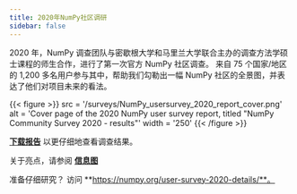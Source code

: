```yaml
---
title: 2020年NumPy社区调研
sidebar: false
---
```


2020 年，NumPy 调查团队与密歇根大学和马里兰大学联合主办的调查方法学硕士课程的师生合作，进行了第一次官方 NumPy 社区调查。 来自 75 个国家/地区的 1,200 多名用户参与其中，帮助我们勾勒出一幅 NumPy 社区的全景图，并表达了他们对项目未来的看法。

{{< figure >}}
src = '/surveys/NumPy_usersurvey_2020_report_cover.png' alt = 'Cover page of the 2020 NumPy user survey report, titled "NumPy Community Survey 2020 - results"' width = '250'
{{< /figure >}}

**[下载报告](/surveys/NumPy_usersurvey_2020_report.pdf)** 以更仔细地查看调查结果。


关于亮点，请参阅 **[信息图](https://github.com/numpy/numpy-surveys/blob/master/images/2020NumPysurveyresults_community_infographic.pdf)**

准备仔细研究？ 访问 **https://numpy.org/user-survey-2020-details/**。

